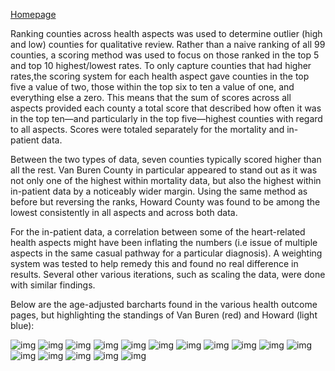 [Homepage](https://jacob-a-clark.github.io/practicum/)

Ranking counties across health aspects was used to determine outlier (high and low) counties for qualitative review.  Rather than a naive ranking of all 99 counties, a scoring method was used to focus on those ranked in the top 5 and top 10 highest/lowest rates. To only capture counties that had higher rates,the scoring system for each health aspect gave counties in the top five a value of two, those within the top six to ten a value of one, and everything else a zero.  This means that the sum of scores across all aspects provided each county a total score that described how often it was in the top ten—and particularly in the top five—highest counties with regard to all aspects.  Scores were totaled separately for the mortality and in-patient data.

Between the two types of data, seven counties typically scored higher than all the rest.  Van Buren County in particular appeared to stand out as it was not only one of the highest within mortality data, but also the highest within in-patient data by a noticeably wider margin.  Using the same method as before but reversing the ranks, Howard County was found to be among the lowest consistently in all aspects and across both data.

For the in-patient data, a correlation between some of the heart-related health aspects might have been inflating the numbers (i.e issue of multiple aspects in the same casual pathway for a particular diagnosis).  A weighting system was tested to help remedy this and found no real difference in results.  Several other various iterations, such as scaling the data, were done with similar findings.

Below are the age-adjusted barcharts found in the various health outcome pages, but highlighting the standings of Van Buren (red) and Howard (light blue):

![img](diabetes_hospital_3group.svg)
![img](diabetes_mortality_3group.svg)
![img](myocardial_infarction_hospital_3group.svg)
![img](myocardial_infarction_mortality_3group.svg)
![img](hypertension_hospital_3group.svg)
![img](hypertension_mortality_3group.svg)
![img](heart_failure_hospital_3group.svg)
![img](heart_failure_mortality_3group.svg)
![img](gallbladder_disease_hospital_3group.svg)
![img](gallbladder_disease_mortality_3group.svg)
![img](cancer_prostate_hospital_3group.svg)
![img](cancer_prostate_mortality_3group.svg)
![img](cancer_colorectal_hospital_3group.svg)
![img](cancer_colorectal_mortality_3group.svg)
![img](cancer_breast_hospital_3group.svg)
![img](cancer_breast_mortality_3group.svg)
